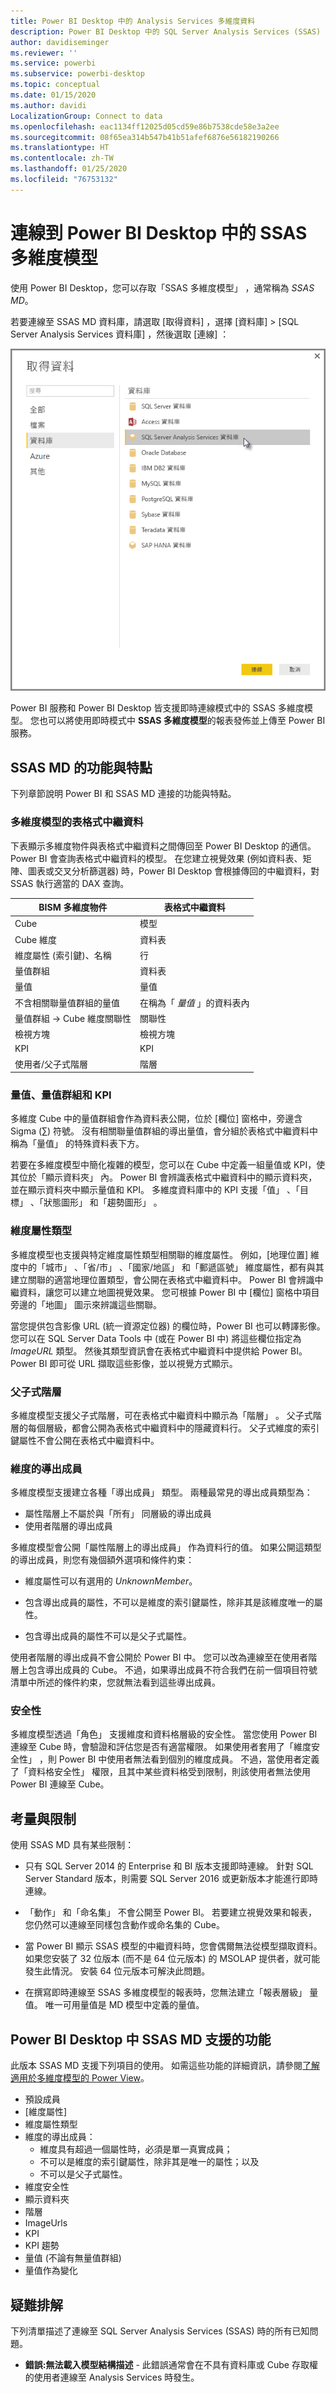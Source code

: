 ```yaml
---
title: Power BI Desktop 中的 Analysis Services 多維度資料
description: Power BI Desktop 中的 SQL Server Analysis Services (SSAS) 多維度資料
author: davidiseminger
ms.reviewer: ''
ms.service: powerbi
ms.subservice: powerbi-desktop
ms.topic: conceptual
ms.date: 01/15/2020
ms.author: davidi
LocalizationGroup: Connect to data
ms.openlocfilehash: eac1134ff12025d05cd59e86b7538cde58e3a2ee
ms.sourcegitcommit: 08f65ea314b547b41b51afef6876e56182190266
ms.translationtype: HT
ms.contentlocale: zh-TW
ms.lasthandoff: 01/25/2020
ms.locfileid: "76753132"
---
```

# <a name="connect-to-ssas-multidimensional-models-in-power-bi-desktop"></a>連線到 Power BI Desktop 中的 SSAS 多維度模型

使用 Power BI Desktop，您可以存取「SSAS 多維度模型」  ，通常稱為 *SSAS MD*。

若要連線至 SSAS MD 資料庫，請選取 [取得資料]  ，選擇 [資料庫]   > [SQL Server Analysis Services 資料庫]  ，然後選取 [連線]  ：

![SQL Server Analysis Services (SSAS) 資料庫，[取得資料] 對話方塊，Power BI Desktop](media/desktop-ssas-multidimensional/ssas-multidimensional-2.png)

Power BI 服務和 Power BI Desktop 皆支援即時連線模式中的 SSAS 多維度模型。 您也可以將使用即時模式中 **SSAS 多維度模型**的報表發佈並上傳至 Power BI 服務。

## <a name="capabilities-and-features-of-ssas-md"></a>SSAS MD 的功能與特點

下列章節說明 Power BI 和 SSAS MD 連接的功能與特點。

### <a name="tabular-metadata-of-multidimensional-models"></a>多維度模型的表格式中繼資料

下表顯示多維度物件與表格式中繼資料之間傳回至 Power BI Desktop 的通信。 Power BI 會查詢表格式中繼資料的模型。 在您建立視覺效果 (例如資料表、矩陣、圖表或交叉分析篩選器) 時，Power BI Desktop 會根據傳回的中繼資料，對 SSAS 執行適當的 DAX 查詢。

| BISM 多維度物件 | 表格式中繼資料 |
| --- | --- |
| Cube |模型 |
| Cube 維度 |資料表 |
| 維度屬性 (索引鍵)、名稱 |行 |
| 量值群組 |資料表 |
| 量值 |量值 |
| 不含相關聯量值群組的量值 |在稱為「 *量值* 」的資料表內 |
| 量值群組 -> Cube 維度關聯性 |關聯性 |
| 檢視方塊 |檢視方塊 |
| KPI |KPI |
| 使用者/父子式階層 |階層 |

### <a name="measures-measure-groups-and-kpis"></a>量值、量值群組和 KPI

多維度 Cube 中的量值群組會作為資料表公開，位於 [欄位]  窗格中，旁邊含 Sigma (∑) 符號。 沒有相關聯量值群組的導出量值，會分組於表格式中繼資料中稱為「量值」  的特殊資料表下方。

若要在多維度模型中簡化複雜的模型，您可以在 Cube 中定義一組量值或 KPI，使其位於「顯示資料夾」  內。 Power BI 會辨識表格式中繼資料中的顯示資料夾，並在顯示資料夾中顯示量值和 KPI。 多維度資料庫中的 KPI 支援「值」  、「目標」  、「狀態圖形」  和「趨勢圖形」  。

### <a name="dimension-attribute-type"></a>維度屬性類型

多維度模型也支援與特定維度屬性類型相關聯的維度屬性。 例如，[地理位置]  維度中的「城市」  、「省/市」  、「國家/地區」  和「郵遞區號」  維度屬性，都有與其建立關聯的適當地理位置類型，會公開在表格式中繼資料中。 Power BI 會辨識中繼資料，讓您可以建立地圖視覺效果。 您可根據 Power BI 中 [欄位]  窗格中項目旁邊的「地圖」  圖示來辨識這些關聯。

當您提供包含影像 URL (統一資源定位器) 的欄位時，Power BI 也可以轉譯影像。 您可以在 SQL Server Data Tools 中 (或在 Power BI 中) 將這些欄位指定為 *ImageURL* 類型。 然後其類型資訊會在表格式中繼資料中提供給 Power BI。 Power BI 即可從 URL 擷取這些影像，並以視覺方式顯示。

### <a name="parent-child-hierarchies"></a>父子式階層

多維度模型支援父子式階層，可在表格式中繼資料中顯示為「階層」  。 父子式階層的每個層級，都會公開為表格式中繼資料中的隱藏資料行。 父子式維度的索引鍵屬性不會公開在表格式中繼資料中。

### <a name="dimension-calculated-members"></a>維度的導出成員

多維度模型支援建立各種「導出成員」  類型。 兩種最常見的導出成員類型為：

* 屬性階層上不屬於與「所有」  同層級的導出成員
* 使用者階層的導出成員

多維度模型會公開「屬性階層上的導出成員」  作為資料行的值。 如果公開這類型的導出成員，則您有幾個額外選項和條件約束：

* 維度屬性可以有選用的 *UnknownMember*。

* 包含導出成員的屬性，不可以是維度的索引鍵屬性，除非其是該維度唯一的屬性。

* 包含導出成員的屬性不可以是父子式屬性。

使用者階層的導出成員不會公開於 Power BI 中。 您可以改為連線至在使用者階層上包含導出成員的 Cube。 不過，如果導出成員不符合我們在前一個項目符號清單中所述的條件約束，您就無法看到這些導出成員。

### <a name="security"></a>安全性

多維度模型透過「角色」  支援維度和資料格層級的安全性。 當您使用 Power BI 連線至 Cube 時，會驗證和評估您是否有適當權限。 如果使用者套用了「維度安全性」  ，則 Power BI 中使用者無法看到個別的維度成員。 不過，當使用者定義了「資料格安全性」  權限，且其中某些資料格受到限制，則該使用者無法使用 Power BI 連線至 Cube。

## <a name="considerations-and-limitations"></a>考量與限制

使用 SSAS MD 具有某些限制：

* 只有 SQL Server 2014 的 Enterprise 和 BI 版本支援即時連線。 針對 SQL Server Standard 版本，則需要 SQL Server 2016 或更新版本才能進行即時連線。

* 「動作」  和「命名集」  不會公開至 Power BI。 若要建立視覺效果和報表，您仍然可以連線至同樣包含動作或命名集的 Cube。

* 當 Power BI 顯示 SSAS 模型的中繼資料時，您會偶爾無法從模型擷取資料。 如果您安裝了 32 位版本 (而不是 64 位元版本) 的 MSOLAP 提供者，就可能發生此情況。 安裝 64 位元版本可解決此問題。

* 在撰寫即時連線至 SSAS 多維度模型的報表時，您無法建立「報表層級」  量值。 唯一可用量值是 MD 模型中定義的量值。

## <a name="supported-features-of-ssas-md-in-power-bi-desktop"></a>Power BI Desktop 中 SSAS MD 支援的功能

此版本 SSAS MD 支援下列項目的使用。 如需這些功能的詳細資訊，請參閱[了解適用於多維度模型的 Power View](/sql/analysis-services/multidimensional-models/understanding-power-view-for-multidimensional-models?view=sql-server-2014)。

* 預設成員
* [維度屬性]
* 維度屬性類型
* 維度的導出成員：
  * 維度具有超過一個屬性時，必須是單一真實成員；
  * 不可以是維度的索引鍵屬性，除非其是唯一的屬性；以及
  * 不可以是父子式屬性。
* 維度安全性
* 顯示資料夾
* 階層
* ImageUrls
* KPI
* KPI 趨勢
* 量值 (不論有無量值群組)
* 量值作為變化

## <a name="troubleshooting"></a>疑難排解

下列清單描述了連線至 SQL Server Analysis Services (SSAS) 時的所有已知問題。

* **錯誤:無法載入模型結構描述** - 此錯誤通常會在不具有資料庫或 Cube 存取權的使用者連線至 Analysis Services 時發生。
